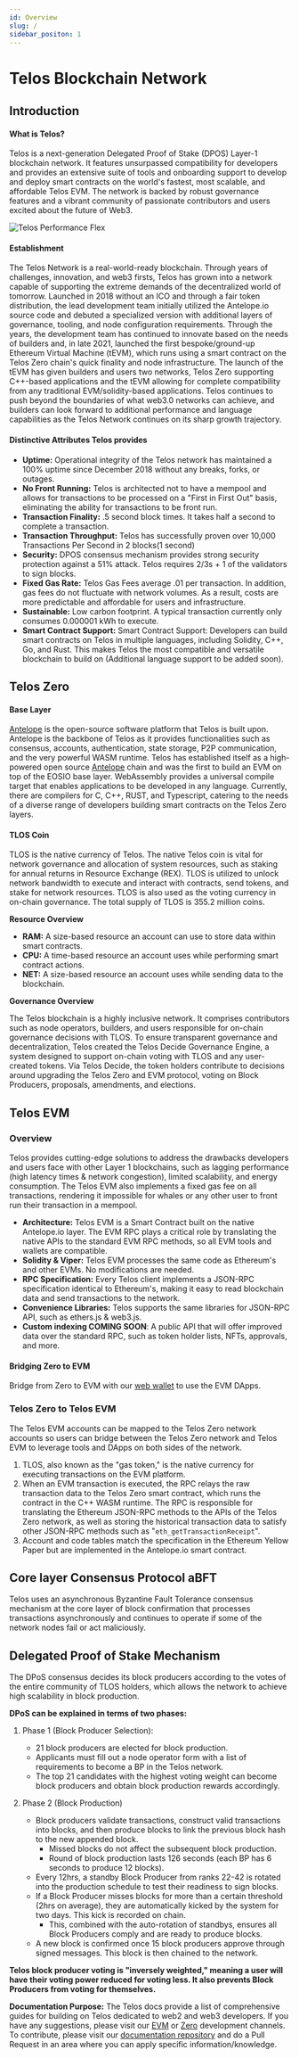```yaml
---
id: Overview
slug: /
sidebar_positon: 1
---
```


# Telos Blockchain Network


## Introduction

#### What is Telos? 

Telos is a next-generation Delegated Proof of Stake (DPOS) Layer-1 blockchain network. It features unsurpassed compatibility for developers and provides an extensive suite of tools and onboarding support to develop and deploy smart contracts on the world's fastest, most scalable, and affordable Telos EVM. The network is backed by robust governance features and a vibrant community of passionate contributors and users excited about the future of Web3. 

![Telos Performance Flex](/img/Telos_Infographic.png)


#### Establishment

The Telos Network is a real-world-ready blockchain. Through years of challenges, innovation, and web3 firsts, Telos has grown into a network capable of supporting the extreme demands of the decentralized world of tomorrow. Launched in 2018 without an ICO and through a fair token distribution, the lead development team initially utilized the Antelope.io source code and debuted a specialized version with additional layers of governance, tooling, and node configuration requirements. Through the years, the development team has continued to innovate based on the needs of builders and, in late 2021, launched the first bespoke/ground-up Ethereum Virtual Machine (tEVM), which runs using a smart contract on the Telos Zero chain's quick finality and node infrastructure. The launch of the tEVM has given builders and users two networks, Telos Zero supporting C++-based applications and the tEVM allowing for complete compatibility from any traditional EVM/solidity-based applications. Telos continues to push beyond the boundaries of what web3.0 networks can achieve, and builders can look forward to additional performance and language capabilities as the Telos Network continues on its sharp growth trajectory.

#### Distinctive Attributes Telos provides
- **Uptime:** Operational integrity of the Telos network has maintained a 100% uptime since December 2018 without any breaks, forks, or outages.  
- **No Front Running:**  Telos is architected not to have a mempool and allows for transactions to be processed on a "First in First Out" basis, eliminating the ability for transactions to be front run.
- **Transaction Finality:** .5 second block times. It takes half a second to complete a transaction.
- **Transaction Throughput:** Telos has successfully proven over 10,000 Transactions Per Second in 2 blocks(1 second)
- **Security:** DPOS consensus mechanism provides strong security protection against a 51% attack. Telos requires 2/3s + 1 of the validators to sign blocks. 
- **Fixed Gas Rate:** Telos Gas Fees average .01 per transaction. In addition, gas fees do not fluctuate with network volumes. As a result, costs are more predictable and affordable for users and infrastructure.
- **Sustainable:** Low carbon footprint. A typical transaction currently only consumes 0.000001 kWh to execute.
- **Smart Contract Support:** Smart Contract Support: Developers can build smart contracts on Telos in multiple languages, including Solidity, C++, Go, and Rust. This makes Telos the most compatible and versatile blockchain to build on (Additional language support to be added soon).


## Telos Zero

#### Base Layer

[Antelope](https://antelope.io/) is the open-source software platform that Telos is built upon. Antelope is the backbone of Telos as it provides functionalities such as consensus, accounts, authentication, state storage, P2P communication, and the very powerful WASM runtime. Telos has established itself as a high-powered open source [Antelope](https://antelope.io/) chain and was the first to build an EVM on top of the EOSIO base layer. WebAssembly provides a universal compile target that enables applications to be developed in any language. Currently, there are compilers for C, C++, RUST, and Typescript, catering to the needs of a diverse range of developers building smart contracts on the Telos Zero layers.

#### TLOS Coin

TLOS is the native currency of Telos. The native Telos coin is vital for network governance and allocation of system resources, such as staking for annual returns in Resource Exchange (REX). TLOS is utilized to unlock network bandwidth to execute and interact with contracts, send tokens, and stake for network resources. TLOS is also used as the voting currency in on-chain governance. The total supply of TLOS is 355.2 million coins.

**Resource Overview**
- **RAM:** A size-based resource an account can use to store data within smart contracts.
- **CPU:** A time-based resource an account uses while performing smart contract actions.
- **NET:** A size-based resource an account uses while sending data to the blockchain.

**Governance Overview**

The Telos blockchain is a highly inclusive network. It comprises contributors such as node operators, builders, and users responsible for on-chain governance decisions with TLOS. To ensure transparent governance and decentralization, Telos created the Telos Decide Governance Engine, a system designed to support on-chain voting with TLOS and any user-created tokens. Via Telos Decide, the token holders contribute to decisions around upgrading the Telos Zero and EVM protocol, voting on Block Producers, proposals, amendments, and elections.

## Telos EVM

### Overview

Telos provides cutting-edge solutions to address the drawbacks developers and users face with other Layer 1 blockchains, such as lagging performance (high latency times & network congestion), limited scalability, and energy consumption. The Telos EVM also implements a fixed gas fee on all transactions, rendering it impossible for whales or any other user to front run their transaction in a mempool. 

- **Architecture:** Telos EVM is a Smart Contract built on the native Antelope.io layer. The EVM RPC plays a critical role by translating the native APIs to the standard EVM RPC methods, so all EVM tools and wallets are compatible.
- **Solidity & Viper:** Telos EVM processes the same code as Ethereum's and other EVMs. No modifications are needed. 
- **RPC Specification:** Every Telos client implements a JSON-RPC specification identical to Ethereum's, making it easy to read blockchain data and send transactions to the network. 
- **Convenience Libraries:** Telos supports the same libraries for JSON-RPC API, such as ethers.js & web3.js.
- **Custom indexing COMING SOON**: A public API that will offer improved data over the standard RPC, such as token holder lists, NFTs, approvals, and more.


#### Bridging Zero to EVM
Bridge from Zero to EVM with our [web wallet](https://wallet.telos.net) to use the EVM DApps. 

### Telos Zero to Telos EVM
The Telos EVM accounts can be mapped to the Telos Zero network accounts so users can bridge between the Telos Zero network and Telos EVM to leverage tools and DApps on both sides of the network.

1. TLOS, also known as the "gas token," is the native currency for executing transactions on the EVM platform.
2. When an EVM transaction is executed, the RPC relays the raw transaction data to the Telos Zero smart contract, which runs the contract in the C++ WASM runtime. The RPC is responsible for translating the Ethereum JSON-RPC methods to the APIs of the Telos Zero network, as well as storing the historical transaction data to satisfy other JSON-RPC methods such as "`eth_getTransactionReceipt`".
3. Account and code tables match the specification in the Ethereum Yellow Paper but are implemented in the Antelope.io smart contract.

## Core layer Consensus Protocol aBFT

Telos uses an asynchronous Byzantine Fault Tolerance consensus mechanism at the core layer of block confirmation that processes transactions asynchronously and continues to operate if some of the network nodes fail or act maliciously.



## Delegated Proof of Stake Mechanism

The DPoS consensus decides its block producers according to the votes of the entire community of TLOS holders, which allows the network to achieve high scalability in block production.

**DPoS can be explained in terms of two phases:**

1. Phase 1 (Block Producer Selection): 
    - 21 block producers are elected for block production.
    - Applicants must fill out a node operator form with a list of requirements to become a BP in the Telos network.
    - The top 21 candidates with the highest voting weight can become block producers and obtain block production rewards accordingly. 

2. Phase 2 (Block Production)
    - Block producers validate transactions, construct valid transactions into blocks, and then produce blocks to link the previous block hash to the new appended block.
        - Missed blocks do not affect the subsequent block production.
        - Round of block production lasts 126 seconds (each BP has 6 seconds to produce 12 blocks).
    - Every 12hrs, a standby Block Producer from ranks 22-42 is rotated into the production schedule to test their readiness to sign blocks.
    - If a Block Producer misses blocks for more than a certain threshold (2hrs on average), they are automatically kicked by the system for two days. This kick is recorded on chain.
      - This, combined with the auto-rotation of standbys, ensures all Block Producers comply and are ready to produce blocks.
    - A new block is confirmed once 15 block producers approve through signed messages. This block is then chained to the network. 

 

__Telos block producer voting is "inversely weighted," meaning a user will have their voting power reduced for voting less. It also prevents Block Producers from voting for themselves.__

**Documentation Purpose:** The Telos docs provide a list of comprehensive guides for building on Telos dedicated to web2 and web3 developers. If you have any suggestions, please visit our [EVM](https://t.me/TelosEVMDevs) or [Zero](https://t.me/dappstelos) development channels. To contribute, please visit our [documentation repository](https://github.com/telosnetwork/telos-docs) and do a Pull Request in an area where you can apply specific information/knowledge. 

